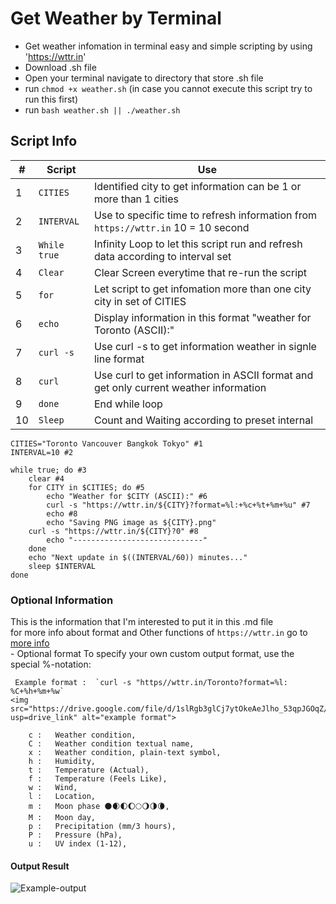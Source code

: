# Get Weather by Terminal 
  - Get weather infomation in terminal easy and simple scripting by using 'https://wttr.in'
  - Download .sh file
  - Open your terminal navigate to directory that store .sh file
  - run `chmod +x weather.sh` (in case you cannot execute this script try to run this first)
  - run `bash weather.sh || ./weather.sh`
## Script Info 
| #  |   Script    |             Use                                                                |
|----|-------------|--------------------------------------------------------------------------------|
| 1  | `CITIES`    | Identified city to get information can be 1 or more than 1 cities              |
| 2  | `INTERVAL`  | Use to specific time to refresh information from `https://wttr.in` 10 = 10 second |
| 3  | `While true`| Infinity Loop to let this script run and refresh data according to interval set|
| 4  | `Clear`     | Clear Screen everytime that re-run the script |
| 5  | `for`       | Let script to get infomation more than one city city in set of CITIES |
| 6  | `echo`      | Display information in this format "weather for Toronto (ASCII):" |
| 7  | `curl -s`   | Use curl -s to get information weather in signle line format |
| 8  | `curl`     | Use curl to get information in ASCII format and get only current weather information| 
| 9  | `done`     | End while loop|
| 10 | `Sleep`    | Count and Waiting according to preset internal
```
CITIES="Toronto Vancouver Bangkok Tokyo" #1
INTERVAL=10 #2 

while true; do #3
    clear #4 
    for CITY in $CITIES; do #5
        echo "Weather for $CITY (ASCII):" #6
        curl -s "https://wttr.in/${CITY}?format=%l:+%c+%t+%m+%u" #7
        echo #8
        echo "Saving PNG image as ${CITY}.png" 
	curl -s "https://wttr.in/${CITY}?0" #8
        echo "-----------------------------"
    done
    echo "Next update in $((INTERVAL/60)) minutes..."
    sleep $INTERVAL
done
```



### Optional Information
This is the information that I'm interested to put it in this .md file\
for more info about format and Other functions of `https://wttr.in` go to [more info](https://github.com/chubin/wttr.in)\
    - Optional format To specify your own custom output format, use the special %-notation:

   	 Example format :  `curl -s "https//wttr.in/Toronto?format=%l: %C+%h+%m+%w` 
	<img src="https://drive.google.com/file/d/1slRgb3glCj7ytOkeAeJlho_53qpJGOqZ/view?usp=drive_link" alt="example format">



```	
    c :   Weather condition,
    C :   Weather condition textual name,
    x :   Weather condition, plain-text symbol,
    h :   Humidity,
    t :   Temperature (Actual),
    f :   Temperature (Feels Like),
    w :   Wind,
    l :   Location,
    m :   Moon phase 🌑🌒🌓🌔🌕🌖🌗🌘,
    M :   Moon day,
    p :   Precipitation (mm/3 hours),
    P :   Pressure (hPa),
    u :   UV index (1-12),
```
#### Output Result
![Example-output](https://freeimage.host/i/FmNzCYB)
    

